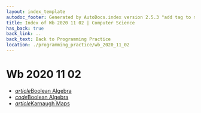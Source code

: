 ```yaml
---
layout: index_template
autodoc_footer: Generated by AutoDocs.index version 2.5.3 "add tag to make &lt;base&gt; work" ⓒ Starwort, 2020
title: Index of Wb 2020 11 02 | Computer Science
has_back: true
back_link: ..
back_text: Back to Programming Practice
location: ./programming_practice/wb_2020_11_02
---
```


# **Wb 2020 11 02**

- <a href='./boolean_algebra.html'><i title='MD file' class="material-icons">article</i>Boolean Algebra</a>
- <a href='./boolean_algebra.py'><i title='PY file' class="material-icons">code</i>Boolean Algebra</a>
- <a href='./karnaugh_maps.html'><i title='MD file' class="material-icons">article</i>Karnaugh Maps</a>

